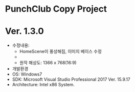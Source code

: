 # PunchClub Copy Project
# Ver. 1.3.0
- 수정내용: 
    - HomeScene이 풍성해짐, 이미지 베이스 수정
    - 
    - 원작 해상도: 1366 x 768(16:9)
- 개발환경
 - OS:              Windows7
 - SDK:             Microsoft Visual Studio Professional 2017 Ver. 15.9.17
 - Architecture:    Intel x86 System.
